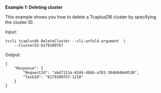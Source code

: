 **Example 1: Deleting cluster**

This example shows you how to delete a TcaplusDB cluster by specifying the cluster ID.

Input: 

```
tccli tcaplusdb DeleteCluster --cli-unfold-argument  \
    --ClusterId 6179109757
```

Output: 
```
{
    "Response": {
        "RequestId": "abd7111a-62d4-4bbb-a781-3646040e9530",
        "TaskId": "6179109757-1210"
    }
}
```


